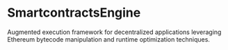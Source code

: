 # SmartcontractsEngine
Augmented execution framework for decentralized applications leveraging Ethereum bytecode manipulation and runtime optimization techniques.
